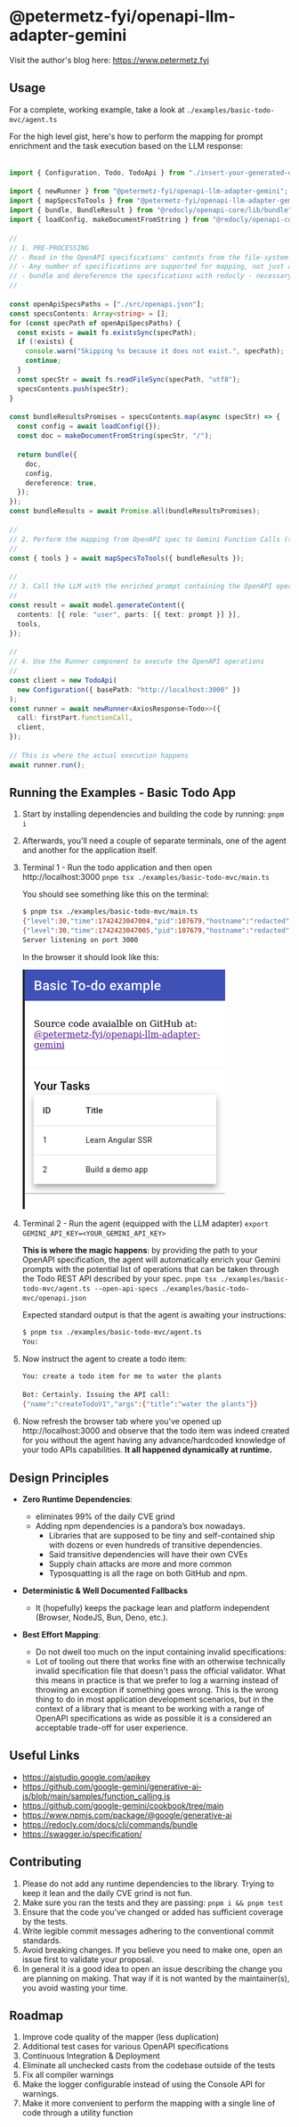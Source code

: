 # @petermetz-fyi/openapi-llm-adapter-gemini

Visit the author's blog here: https://www.petermetz.fyi

## Usage

For a complete, working example, take a look at `./examples/basic-todo-mvc/agent.ts`

For the high level gist, here's how to perform the mapping for prompt enrichment and the task execution based on the LLM response:

```typescript

import { Configuration, Todo, TodoApi } from "./insert-your-generated-openapi-client-here/index";

import { newRunner } from "@petermetz-fyi/openapi-llm-adapter-gemini";
import { mapSpecsToTools } from "@petermetz-fyi/openapi-llm-adapter-gemini";
import { bundle, BundleResult } from "@redocly/openapi-core/lib/bundle";
import { loadConfig, makeDocumentFromString } from "@redocly/openapi-core";

//
// 1. PRE-PROCESSING
// - Read in the OpenAPI specifications' contents from the file-system or from wherever you get yours.
// - Any number of specifications are supported for mapping, not just a single one.
// - bundle and dereference the specifications with redocly - necessary precondition for the mapper to work
//

const openApiSpecsPaths = ["./src/openapi.json"];
const specsContents: Array<string> = [];
for (const specPath of openApiSpecsPaths) {
  const exists = await fs.existsSync(specPath);
  if (!exists) {
    console.warn("Skipping %s because it does not exist.", specPath);
    continue;
  }
  const specStr = await fs.readFileSync(specPath, "utf8");
  specsContents.push(specStr);
}

const bundleResultsPromises = specsContents.map(async (specStr) => {
  const config = await loadConfig({});
  const doc = makeDocumentFromString(specStr, "/");

  return bundle({
    doc,
    config,
    dereference: true,
  });
});
const bundleResults = await Promise.all(bundleResultsPromises);

// 
// 2. Perform the mapping from OpenAPI spec to Gemini Function Calls (tools)
//
const { tools } = await mapSpecsToTools({ bundleResults });

//
// 3. Call the LLM with the enriched prompt containing the OpenAPI operations
//
const result = await model.generateContent({
  contents: [{ role: "user", parts: [{ text: prompt }] }],
  tools,
});

//
// 4. Use the Runner component to execute the OpenAPI operations
//
const client = new TodoApi(
  new Configuration({ basePath: "http://localhost:3000" })
);
const runner = await newRunner<AxiosResponse<Todo>>({
  call: firstPart.functionCall,
  client,
});

// This is where the actual execution happens
await runner.run();
```

## Running the Examples - Basic Todo App

1. Start by installing dependencies and building the code by running: `pnpm i`
2. Afterwards, you'll need a couple of separate terminals, one of the agent and another for the application itself.
3. Terminal 1 - Run the todo application and then open http://localhost:3000
   `pnpm tsx ./examples/basic-todo-mvc/main.ts `

   You should see something like this on the terminal:

   ```sh
   $ pnpm tsx ./examples/basic-todo-mvc/main.ts
   {"level":30,"time":1742423047004,"pid":107679,"hostname":"redacted","msg":"Server listening at http://[::1]:3000"}
   {"level":30,"time":1742423047005,"pid":107679,"hostname":"redacted","msg":"Server listening at http://127.0.0.1:3000"}
   Server listening on port 3000
   ```

   In the browser it should look like this:

   ![Basic Todo Example GUI](./examples/basic-todo-mvc/2025-03-19_15-40-14-screenshot-todo-app.png)

4. Terminal 2 - Run the agent (equipped with the LLM adapter)
   `export GEMINI_API_KEY=<YOUR_GEMINI_API_KEY>`

   **This is where the magic happens**: by providing the path to your OpenAPI specification, the agent will automatically enrich your Gemini prompts with the potential list of operations that can be taken through the Todo REST API described by your spec.
   `pnpm tsx ./examples/basic-todo-mvc/agent.ts --open-api-specs ./examples/basic-todo-mvc/openapi.json`

   Expected standard output is that the agent is awaiting your instructions:

   ```sh
   $ pnpm tsx ./examples/basic-todo-mvc/agent.ts
   You:
   ```

5. Now instruct the agent to create a todo item:

   ```sh
   You: create a todo item for me to water the plants

   Bot: Certainly. Issuing the API call:
   {"name":"createTodoV1","args":{"title":"water the plants"}}
   ```

6. Now refresh the browser tab where you've opened up http://localhost:3000 and observe that the todo item was indeed created for you without the agent having any advance/hardcoded knowledge of your todo APIs capabilities. **It all happened dynamically at runtime.**

## Design Principles

- **Zero Runtime Dependencies**:

  - eliminates 99% of the daily CVE grind
  - Adding npm dependencies is a pandora’s box nowadays.
    - Libraries that are supposed to be tiny and self-contained ship with dozens or even hundreds of transitive dependencies.
    - Said transitive dependencies will have their own CVEs
    - Supply chain attacks are more and more common
    - Typosquatting is all the rage on both GitHub and npm.

- **Deterministic & Well Documented Fallbacks**
  - It (hopefully) keeps the package lean and platform independent (Browser, NodeJS, Bun, Deno, etc.).
- **Best Effort Mapping**:
  - Do not dwell too much on the input containing invalid specifications:
  - Lot of tooling out there that works fine with an otherwise technically invalid specification file
    that doesn't pass the official validator. What this means in practice is that we prefer to log a
    warning instead of throwing an exception if something goes wrong. This is the wrong thing to do in most
    application development scenarios, but in the context of a library that is meant to be working with a range of OpenAPI
    specifications as wide as possible it is a considered an acceptable trade-off for user experience.

## Useful Links

- https://aistudio.google.com/apikey
- https://github.com/google-gemini/generative-ai-js/blob/main/samples/function_calling.js
- https://github.com/google-gemini/cookbook/tree/main
- https://www.npmjs.com/package/@google/generative-ai
- https://redocly.com/docs/cli/commands/bundle
- https://swagger.io/specification/

## Contributing

1. Please do not add any runtime dependencies to the library. Trying to keep it lean and the daily CVE grind is not fun.
2. Make sure you ran the tests and they are passing: `pnpm i && pnpm test`
3. Ensure that the code you've changed or added has sufficient coverage by the tests.
4. Write legible commit messages adhering to the conventional commit standards.
5. Avoid breaking changes. If you believe you need to make one, open an issue first to validate your proposal.
6. In general it is a good idea to open an issue describing the change you are planning on making. That way if it is not wanted by the maintainer(s), you avoid wasting your time.

## Roadmap

1. Improve code quality of the mapper (less duplication)
2. Additional test cases for various OpenAPI specifications
3. Continuous Integration & Deployment
4. Eliminate all unchecked casts from the codebase outside of the tests
5. Fix all compiler warnings
6. Make the logger configurable instead of using the Console API for warnings.
7. Make it more convenient to perform the mapping with a single line of code through a utility function
